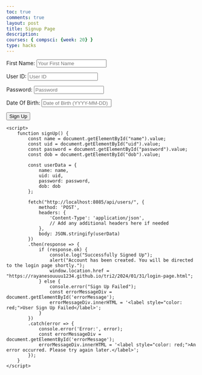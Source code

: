 ```yaml
---
toc: true
comments: true
layout: post
title: Signup Page
description:
courses: { compsci: {week: 20} }
type: hacks
--- 
```

<html lang="en">

<head>
    <meta charset="UTF-8">
    <meta name="viewport" content="width=device-width, initial-scale=1.0">
    <title>Sign Up Page</title>
    <link rel="stylesheet" href="styles.css"> <!-- Include the compiled CSS file -->
</head>

<body>
    <div class="container">
        <form id="signupForm">
            <p><label for="name">First Name:</label>
                <input type="text" id="name" placeholder="Your First Name" required />
            </p>
            <p><label for="uid">User ID:</label>
                <input type="text" id="uid" placeholder="User ID" required />
            </p>
            <p><label for="password">Password:</label>
                <input type="password" id="password" placeholder="Password" required />
            </p>
            <p><label for="dob">Date Of Birth:</label>
                <input type="text" id="dob" placeholder="Date of Birth (YYYY-MM-DD)" required />
            </p>
            <button type="button" class="button-spacing" onclick="signUp()">Sign Up</button>
        </form>
    </div>

    <script>
        function signUp() {
            const name = document.getElementById("name").value;
            const uid = document.getElementById("uid").value;
            const password = document.getElementById("password").value;
            const dob = document.getElementById("dob").value;

            const userData = {
                name: name,
                uid: uid,
                password: password,
                dob: dob
            };

            fetch("http://localhost:8085/api/users/", {
                method: 'POST',
                headers: {
                    'Content-Type': 'application/json',
                    // Add any additional headers here if needed
                },
                body: JSON.stringify(userData)
            })
            .then(response => {
                if (response.ok) {
                    console.log("Successfully Signed Up");
                    alert("Account has been created. You will be directed to the login page shortly.");
                    window.location.href = "https://rayanesouuuu1234.github.io/tri2/2024/01/31/login-page.html";
                } else {
                    console.error("Sign Up Failed");
                    const errorMessageDiv = document.getElementById('errorMessage');
                    errorMessageDiv.innerHTML = '<label style="color: red;">User Sign Up Failed</label>';
                }
            })
            .catch(error => {
                console.error('Error:', error);
                const errorMessageDiv = document.getElementById('errorMessage');
                errorMessageDiv.innerHTML = '<label style="color: red;">An error occurred. Please try again later.</label>';
            });
        }
    </script>
</body>

</html>
